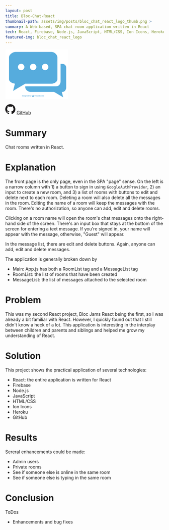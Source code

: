 ```yaml
---
layout: post
title: Bloc-Chat-React
thumbnail-path: assets/img/posts/bloc_chat_react_logo_thumb.png >
summary: A Web-based, SPA chat room application written in React
tech: React, Firebase, Node.js, JavaScript, HTML/CSS, Ion Icons, Heroku, GitHub
featured-img: bloc_chat_react_logo
---
```

[1]: https://bloc-chat-react-dsa027.herokuapp.com/
[2]: /assets/img/posts/bloc_chat_react_logo_thumb.png
[![Heroku Site][2]][1]

![]( /assets/img/GitHub-Mark-32px.png "GitHub")
[GitHub](https://github.com/dsa027/bloc-chat-react)

# Summary

  Chat rooms written in React.

# Explanation

  The front page is the only page, even in the SPA "page" sense. On the left is a narrow column with 1) a button to sign in using `GoogleAuthProvider`, 2) an input to create a new room, and 3) a list of rooms with buttons to edit and delete next to each room. Deleting a room will also delete all the messages in the room. Editing the name of a room will keep the messages with the room. There's no authorization, so anyone can add, edit and delete rooms.

  Clicking on a room name will open the room's chat messages onto the right-hand side of the screen. There's an input box that stays at the bottom of the screen for entering a text message. If you're signed in, your name will appear with the message, otherwise, "Guest" will appear.

  In the message list, there are edit and delete buttons. Again, anyone can add, edit and delete messages.

  The application is generally broken down by
  - Main: App.js has both a RoomList tag and a MessageList tag
  - RoomList: the list of rooms that have been created
  - MessageList: the list of messages attached to the selected room

# Problem

  This was my second React project, Bloc Jams React being the first, so I was already a bit familiar with React. However, I quickly found out that I still didn't know a heck of a lot. This application is interesting in the interplay between children and parents and siblings and helped me grow my understanding of React.

# Solution

  This project shows the practical application of several technologies:
  - React: the entire application is written for React
  - Firebase
  - Node.js
  - JavaScript
  - HTML/CSS
  - Ion Icons
  - Heroku
  - GitHub

# Results

  Sereral enhancements could be made:
  - Admin users
  - Private rooms
  - See if someone else is online in the same room
  - See if someone else is typing in the same room

# Conclusion

  ToDos
  - Enhancements and bug fixes
